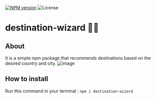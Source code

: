 [![NPM version](http://img.shields.io/npm/v/npm-expansions.svg?style=flat-square)](https://www.npmjs.org/package/npm-expansions)
![License](https://img.shields.io/badge/License-MIT%20-red.svg)

# destination-wizard 🧙‍♂️

## About
It is a simple npm package that recommends destinations based on the desired country and city.
![image](https://user-images.githubusercontent.com/58489322/169884133-8a8d21b3-d60f-436f-b41e-bbffa5492971.png)

## How to install
Run this command in your terminal : `npm i destination-wizard`

